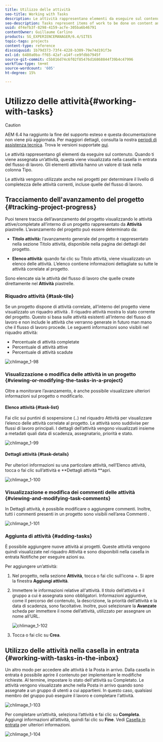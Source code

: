 ```yaml
---
title: Utilizzo delle attività
seo-title: Working with Tasks
description: Le attività rappresentano elementi da eseguire sul contenuto e vengono utilizzate nei progetti per determinare il livello di completezza delle attività correnti
seo-description: Tasks represent items of work to be done on content and are used in projects to determine the level of completeness of current tasks
uuid: df4efb3f-8298-4159-acfe-305ba6b46791
contentOwner: Guillaume Carlino
products: SG_EXPERIENCEMANAGER/6.4/SITES
topic-tags: projects
content-type: reference
discoiquuid: 1b79d373-73f4-4228-b309-79e74d191f3e
exl-id: 6480a0ba-ff65-42af-a14f-ce9fdbb7945f
source-git-commit: c5b816d74c6f02f85476d16868844f39b4c47996
workflow-type: tm+mt
source-wordcount: '605'
ht-degree: 15%

---
```


# Utilizzo delle attività{#working-with-tasks}

>[!CAUTION]
>
>AEM 6.4 ha raggiunto la fine del supporto esteso e questa documentazione non viene più aggiornata. Per maggiori dettagli, consulta la nostra [periodi di assistenza tecnica](https://helpx.adobe.com/it/support/programs/eol-matrix.html). Trova le versioni supportate [qui](https://experienceleague.adobe.com/docs/).

Le attività rappresentano gli elementi da eseguire sul contenuto. Quando ti viene assegnata un’attività, questa viene visualizzata nella casella in entrata del flusso di lavoro. Gli elementi attività hanno un valore di task nella colonna Tipo.

Le attività vengono utilizzate anche nei progetti per determinare il livello di completezza delle attività correnti, incluse quelle del flusso di lavoro.

## Tracciamento dell&#39;avanzamento del progetto {#tracking-project-progress}

Puoi tenere traccia dell’avanzamento del progetto visualizzando le attività attive/completate all’interno di un progetto rappresentato da **Attività** piastrelle. L’avanzamento del progetto può essere determinato da:

* **Titolo attività:** l’avanzamento generale del progetto è rappresentato nella sezione Titolo attività, disponibile nella pagina dei dettagli del progetto.

* **Elenco attività**: quando fai clic su Titolo attività, viene visualizzato un elenco delle attività. L’elenco contiene informazioni dettagliate su tutte le attività correlate al progetto.

Sono elencate sia le attività del flusso di lavoro che quelle create direttamente nel **Attività** piastrelle.

### Riquadro attività {#task-tile}

Se un progetto dispone di attività correlate, all’interno del progetto viene visualizzato un riquadro attività . Il riquadro attività mostra lo stato corrente del progetto. Questo si basa sulle attività esistenti all’interno del flusso di lavoro e non include le attività che verranno generate in futuro man mano che il flusso di lavoro procede. Le seguenti informazioni sono visibili nel riquadro attività:

* Percentuale di attività completate
* Percentuale di attività attive
* Percentuale di attività scadute

![chlimage_1-98](assets/chlimage_1-98.png)

### Visualizzazione o modifica delle attività in un progetto {#viewing-or-modifying-the-tasks-in-a-project}

Oltre a monitorare l’avanzamento, è anche possibile visualizzare ulteriori informazioni sul progetto o modificarlo.

#### Elenco attività {#task-list}

Fai clic sui puntini di sospensione (..) nel riquadro Attività per visualizzare l’elenco delle attività correlate al progetto. Le attività sono suddivise per flussi di lavoro principali. I dettagli dell’attività vengono visualizzati insieme a metadati quali data di scadenza, assegnatario, priorità e stato.

![chlimage_1-99](assets/chlimage_1-99.png)

#### Dettagli attività {#task-details}

Per ulteriori informazioni su una particolare attività, nell’Elenco attività, tocca o fai clic sull’attività e **Dettagli attività **apri.

![chlimage_1-100](assets/chlimage_1-100.png)

### Visualizzazione e modifica dei commenti delle attività {#viewing-and-modifying-task-comments}

In Dettagli attività, è possibile modificare o aggiungere commenti. Inoltre, tutti i commenti presenti in un progetto sono visibili nell’area Commenti .

![chlimage_1-101](assets/chlimage_1-101.png)

### Aggiunta di attività {#adding-tasks}

È possibile aggiungere nuove attività ai progetti. Queste attività vengono quindi visualizzate nel riquadro Attività e sono disponibili nella casella in entrata Notifiche per eseguire azioni su.

Per aggiungere un’attività:

1. Nel progetto, nella sezione **Attività**, tocca o fai clic sull’icona +. Si apre la finestra **Aggiungi attività**.
1. Immettere le informazioni relative all&#39;attività. Il titolo dell’attività e il gruppo a cui è assegnata sono obbligatori. Informazioni aggiuntive, come il percorso del contenuto, la descrizione, la priorità dell’attività e la data di scadenza, sono facoltative. Inoltre, puoi selezionare la **Avanzate** scheda per immettere il nome dell’attività, utilizzato per assegnare un nome all’URL.

   ![chlimage_1-102](assets/chlimage_1-102.png)

1. Tocca o fai clic su **Crea**.

## Utilizzo delle attività nella casella in entrata {#working-with-tasks-in-the-inbox}

Un altro modo per accedere alle attività è la Posta in arrivo. Dalla casella in entrata è possibile aprire il contenuto per implementare le modifiche richieste. Al termine, impostare lo stato dell&#39;attività su Completato. Le attività vengono visualizzate anche nella Posta in arrivo quando sono assegnate a un gruppo di utenti a cui appartieni. In questo caso, qualsiasi membro del gruppo può eseguire il lavoro e completare l&#39;attività.

![chlimage_1-103](assets/chlimage_1-103.png)

Per completare un’attività, seleziona l’attività e fai clic su **Completa**. Aggiungi informazioni all’attività, quindi fai clic su **Fine**. Vedi [Casella in entrata](/help/sites-authoring/inbox.md) per ulteriori informazioni.

![chlimage_1-104](assets/chlimage_1-104.png)

